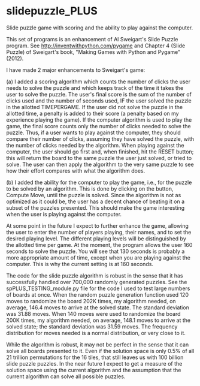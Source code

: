# slidepuzzle_PLUS
Slide puzzle game with scoring and the ability to play against the computer.

This set of programs is an enhancement of Al Sweigart's Slide Puzzle program.  See http://inventwithpython.com/pygame and Chapter 4 (Slide Puzzle) of Sweigart's book, "Making Games with Python and Pygame" (2012).

I have made 2 major enhancements to Sweigart's game: 

  (a) I added a scoring algorithm which counts the number of clicks the user needs to solve the puzzle and which keeps track of the time it takes the user to solve the puzzle.  The user's final score is the sum of the number of clicks used and the number of seconds used, IF the user solved the puzzle in the allotted TIMEPERGAME.  If the user did not solve the puzzle in the allotted time, a penalty is added to their score (a penalty based on my experience playing the game).  If the computer algorithm is used to play the game, the final score counts only the number of clicks needed to solve the puzzle.  Thus, if a user wants to play against the computer, they should compare their number of clicks, assuming they have solved the puzzle, with the number of clicks needed by the algorithm.  When playing against the computer, the user should go first and, when finished, hit the RESET button; this will return the board to the same puzzle the user just solved, or tried to solve.  The user can then apply the algorithm to the very same puzzle to see how their effort compares with what the algorithm does.
  
  (b) I added the ability for the computer to play the game, i.e., for the puzzle to be solved by an algorithm.  This is done by clicking on the button, Compute Move, until the puzzle is solved.  Since the algorithm is not as optimized as it could be, the user has a decent chance of beating it on a subset of the puzzles presented.  This should make the game interesting when the user is playing against the computer.
  
At some point in the future I expect to further enhance the game, allowing the user to enter the number of players playing, their names, and to set the desired playing level.  The different playing levels will be distinguished by the allotted time per game.  At the moment, the program allows the user 160 seconds to solve the puzzle.  You will see that 130 seconds is probably a more appropriate amount of time, except when you are playing against the computer.  This is why the current setting is at 160 seconds.
  
The code for the slide puzzle algorithm is robust in the sense that it has successfully handled over 700,000 randomly generated puzzles.  See the spPLUS_TESTING_module.py file for the code I used to test large numbers of boards at once.  When the random puzzle generation function used 120 moves to randomize the board 202K times, my algorithm needed, on average, 146.4 moves to arrive at the solved state.  The standard deviation was 31.88 moves.  When 140 moves were used to randomize the board 200K times, my algorithm needed, on average, 148.1 moves to arrive at the solved state; the standard deviation was 31.59 moves.  The frequency distribution for moves needed is a normal distribution, or very close to it.
  
While the algorithm is robust, it may not be perfect in the sense that it can solve all boards presented to it.  Even if the solution space is only 0.5% of all 21 trillion permutations for the 16 tiles, that still leaves us with 100 billion slide puzzle puzzles.  In the near future I expect to get a measure of the solution space using the current algorithm and the assumption that the current algorithm can solve all possible puzzles.
